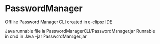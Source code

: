 # PasswordManager
Offline Password Manager CLI created in e-clipse IDE

Java runnable file in PasswordManagerCLI/PasswordManager.jar
Runnable in cmd in Java -jar PasswordManager.jar
